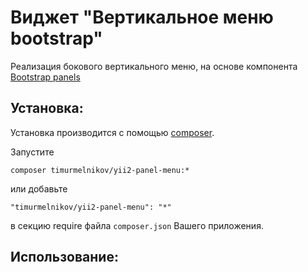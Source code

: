 Виджет "Вертикальное меню bootstrap"
==================================

Реализация бокового вертикального меню, на основе компонента <a href="http://getbootstrap.com/components/#panels" target="blanc">Bootstrap panels</a>


Установка:
------------

Установка производится с помощью [composer](http://getcomposer.org/download/).

Запустите
```
composer timurmelnikov/yii2-panel-menu:*
```

или добавьте 
```
"timurmelnikov/yii2-panel-menu": "*"
```
в секцию require файла `composer.json` Вашего приложения.

Использование:
------------

